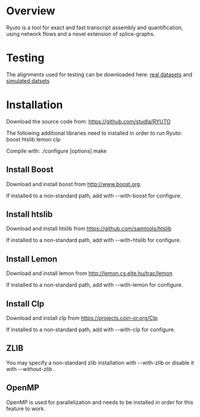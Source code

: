 # Overview
Ryuto is a tool for exact and fast transcript assembly and quantification, using network flows and a novel extension of splice-graphs.

# Testing
The alignments used for testing can be downloaded here: [real datasets](http://silo.bioinf.uni-leipzig.de/thomas/ryuto_real_alignments.tar.gz) and [simulated datsets](http://bioinf.itmat.upenn.edu/BEERS/bp2/)

# Installation
Download the source code from: https://github.com/studla/RYUTO

The following additional libraries need to installed in order to run Ryuto:
boost
htslib
lemon
clp

Compile with:
./configure [options]
make

## Install Boost

Download and install boost from http://www.boost.org.

If installed to a non-standard path, add with --with-boost for configure.

## Install htslib

Download and install htslib from https://github.com/samtools/htslib

If installed to a non-standard path, add with --with-htslib for configure.

## Install Lemon

Download and install lemon from http://lemon.cs.elte.hu/trac/lemon

If installed to a non-standard path, add with --with-lemon for configure.

## Install Clp

Download and install clp from https://projects.coin-or.org/Clp

If installed to a non-standard path, add with --with-clp for configure.

## ZLIB

You may specify a non-standard zlib installation with --with-zlib or disable it with --without-zlib .

## OpenMP

OpenMP is used for parallelization and needs to be installed in order for this feature to work.




